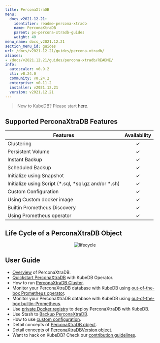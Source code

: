 ```yaml
---
title: PerconaXtraDB
menu:
  docs_v2021.12.21:
    identifier: readme-percona-xtradb
    name: PerconaXtraDB
    parent: px-percona-xtradb-guides
    weight: 40
menu_name: docs_v2021.12.21
section_menu_id: guides
url: /docs/v2021.12.21/guides/percona-xtradb/
aliases:
- /docs/v2021.12.21/guides/percona-xtradb/README/
info:
  autoscaler: v0.9.2
  cli: v0.24.0
  community: v0.24.2
  enterprise: v0.11.2
  installer: v2021.12.21
  version: v2021.12.21
---
```


> New to KubeDB? Please start [here](/docs/v2021.12.21/README).

## Supported PerconaXtraDB Features

| Features                                                | Availability |
| ------------------------------------------------------- | :----------: |
| Clustering                                              |   &#10003;   |
| Persistent Volume                                       |   &#10003;   |
| Instant Backup                                          |   &#10003;   |
| Scheduled Backup                                        |   &#10003;   |
| Initialize using Snapshot                               |   &#10003;   |
| Initialize using Script (\*.sql, \*sql.gz and/or \*.sh) |   &#10003;   |
| Custom Configuration                                    |   &#10003;   |
| Using Custom docker image                               |   &#10003;   |
| Builtin Prometheus Discovery                            |   &#10003;   |
| Using Prometheus operator                               |   &#10003;   |

## Life Cycle of a PerconaXtraDB Object

<p align="center">
  <img alt="lifecycle" src="/docs/v2021.12.21/images/percona-xtradb/Lifecycle_of_a_PerconaXtraDB.svg" >
</p>

## User Guide

- [Overview](/docs/v2021.12.21/guides/percona-xtradb/overview/overview) of PerconaXtraDB.
- [Quickstart PerconaXtraDB](/docs/v2021.12.21/guides/percona-xtradb/quickstart/quickstart) with KubeDB Operator.
- How to run [PerconaXtraDB Cluster](/docs/v2021.12.21/guides/percona-xtradb/clustering/percona-xtradb-cluster).
- Monitor your PerconaXtraDB database with KubeDB using [out-of-the-box Prometheus operator](/docs/v2021.12.21/guides/percona-xtradb/monitoring/using-prometheus-operator).
- Monitor your PerconaXtraDB database with KubeDB using [out-of-the-box builtin-Prometheus](/docs/v2021.12.21/guides/percona-xtradb/monitoring/using-builtin-prometheus).
- Use [private Docker registry](/docs/v2021.12.21/guides/percona-xtradb/private-registry/using-private-registry) to deploy PerconaXtraDB with KubeDB.
- Use Stash to [Backup PerconaXtraDB](/docs/v2021.12.21/guides/percona-xtradb/backup/overview/).
- How to use [custom configuration](/docs/v2021.12.21/guides/percona-xtradb/configuration/using-config-file).
- Detail concepts of [PerconaXtraDB object](/docs/v2021.12.21/guides/percona-xtradb/concepts/percona-xtradb).
- Detail concepts of [PerconaXtraDBVersion object](/docs/v2021.12.21/guides/percona-xtradb/concepts/catalog).
- Want to hack on KubeDB? Check our [contribution guidelines](/docs/v2021.12.21/CONTRIBUTING).
